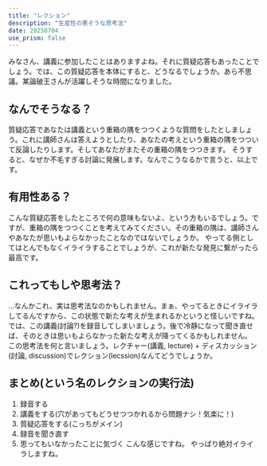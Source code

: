 ```yaml
---
title: "レクション"
description: "生産性の悪そうな思考法"
date: 20250704
use_prism: false
---
```

みなさん、講義に参加したことはありますよね。それに質疑応答もあったことでしょう。では、この質疑応答を本体にすると、どうなるでしょうか。あら不思議。某論破王さんが活躍しそうな時間になりました。
## なんでそうなる？
質疑応答であなたは講義という重箱の隅をつつくような質問をしたとしましょう。これに講師さんは答えようとしたり、あなたの考えという重箱の隅をつついて反論したりします。そしてあなたがまたその重箱の隅をつつきます。
そうすると、なぜか不毛すぎる討論に発展します。なんでこうなるかで言うと、以上です。
## 有用性ある？
こんな質疑応答をしたところで何の意味もないよ、という方もいるでしょう。ですが、重箱の隅をつつくことを考えてみてください。その重箱の隅は、講師さんやあなたが思いもよらなかったことなのではないでしょうか。
やってる側としてはとんでもなくイライラすることでしょうが、これが新たな発見に繋がったら最高です。
## これってもしや思考法？
...なんかこれ、実は思考法なのかもしれません。まぁ、やってるときにイライラしてるんですから、この状態で新たな考えが生まれるかというと怪しいですね。
では、この講義(討論?)を録音してしまいましょう。後で冷静になって聞き直せば、そのときは思いもよらなかった新たな考えが降ってくるかもしれません。
この思考法を何と言いましょう。レクチャー(講義, lecture) + ディスカッション(討論, discussion)でレクション(lecssion)なんてどうでしょうか。
## まとめ(という名のレクションの実行法)

1. 録音する
2. 講義をする(穴があってもどうせつつかれるから問題ナシ！気楽に！)
3. 質疑応答をする(こっちがメイン)
4. 録音を聞き直す
5. 思ってもいなかったことに気づく
こんな感じですね。
やっぱり絶対イライラしますね。
